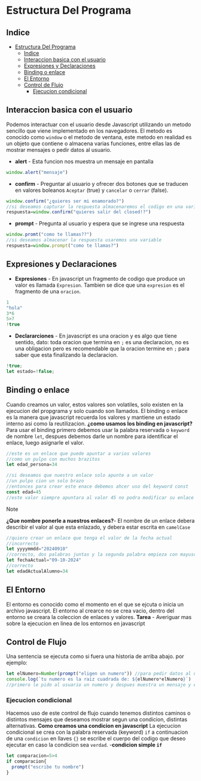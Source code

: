 # Estructura Del Programa
## Indice
- [Estructura Del Programa](#estructura-del-programa)
  - [Indice](#indice)
  - [Interaccion basica con el usuario](#interaccion-basica-con-el-usuario)
  - [Expresiones y Declaraciones](#expresiones-y-declaraciones)
  - [Binding o enlace](#binding-o-enlace)
  - [El Entorno](#el-entorno)
  - [Control de Flujo](#control-de-flujo)
    - [Ejecucion condicional](#ejecucion-condicional)
## Interaccion basica con el usuario
Podemos interactuar con el usuario desde Javascript utilizando un metodo sencillo que viene implementado en los navegadores.
El metodo es conocido como `window` o el metodo de ventana, este metodo en realidad es un objeto que contiene o almacena varias funciones, entre ellas las de mostrar mensajes o pedir datos al usuario.
- **alert** - Esta funcion nos muestra un mensaje en pantalla
```js
window.alert("mensaje")
```
- **confirm** - Preguntar al usuario y ofrecer dos botones que se traducen en valores boleanos `Aceptar` (true) y `cancelar` o `cerrar` (false).
```js
window.confirm("¿quieres ser mi enamorado?")
//si deseamos capturar la respuesta almacenaremos el codigo en una variable
respuesta=window.confirm("quieres salir del closed!?")
```
- **prompt** - Pregunta al usuario y espera que se ingrese una respuesta
```js
window.promt("como te llamas??")
//si deseamos almacenar la respuesta usaremos una variable
respuesta=window.prompt("como te llamas?")
```
## Expresiones y Declaraciones
- **Expresiones** - En javascript un fragmento de codigo que produce un valor es llamada `Expresion`. Tambien se dice que una `expresion` es el fragmento de una `oracion`.
```js
1
"hola"
3*6
5>7
!true
```
- **Declararciones** - En javascript es una oracion y es algo que tiene sentido, dato: toda oracion que termina en `;` es una declaracion, no es una obligacion pero es recomendable que la oracion termine en `;` para saber que esta finalizando la declaracion.
```js
!true;
let estado=!false;
```
## Binding o enlace 
Cuando creamos un valor, estos valores son volatiles, solo existen en la ejecucion del propgrama y solo cuando son llamados.
El binding o enlace es la manera que javascript recuerda los valores y mantiene un estado interno asi como la reutilizacion.
**¿como usamos los binding en javascript?**
Para usar el binding primero debemos usar la palabra reservada o `keyword` de nombre `let`, despues debemos darle un nombre para identificar el enlace, luego asignarle el valor.
```js
//este es un enlace que puede apuntar a varios valores
//como un pulpo con muchos brazitos
let edad_persona=34

//si deseamos que nuestro enlace solo apunte a un valor
//un pulpo cion un solo brazo
//entonces para crear este enace debemos ahcer uso del keyword const
const edad=45
//este valor siempre apuntara al valor 45 no podra modificar su enlace a otro valor
```
>[!NOTE]
>**¿Que nombre ponerle a nuestros enlaces?**- El nombre de un enlace debera describir el valor al que esta enlazado, y debera estar escrita en `camelCase` 
```js
//quiero crear un enlace que tenga el valor de la fecha actual
//incorrecto
let yyyymmdd="20240910"
//correcto, dos palabras juntas y la segunda palabra empieza con mayuscula, (asi se escribe en camelCase)
let fechaActual="09-10-2024"
//correcto
let edadActualAlumno=34
```
## El Entorno
El entorno es conocido como el momento en el que se ejcuta o inicia un archivo javascript.
El entorno al crearce no se crea vacio, dentro del entorno se creara la coleccion de enlaces y valores. 
**Tarea** - Averiguar mas sobre la ejecucion en linea de los entornos en javascript
## Control de Flujo
Una sentencia se ejecuta como si fuera una historia de arriba abajo.
por ejemplo:
```js
let elNumero=Number(prompt("eligen un numero")) //para pedir datos al usuario es prompt
console.log(`tu numero es la raiz cuadrada de: ${elNumero*elNumero}`)
//primero le pido al usuario un numero y despues muestra un mensaje y el cuadro de ese numero
```
### Ejecucion condicional
Hacemos uso de este control de flujo cuando tenemos distintos caminos o distintos mensajes que deseamos mostrar segun una condicion, distintas alternativas.
**Como creamos una condicion en javascript**
La ejecucion condicional se crea con la palabra reservada (keyword) `if` a continuacion de una `condicion` en llaves `{}` se escribe el cuerpo del codigo que deseo ejecutar en caso la condicion sea `verdad`.
-**condicion simple `if`**
```js
let comparacion=5>4
if comparacion{
  prompt("escribe tu nombre")
}
```